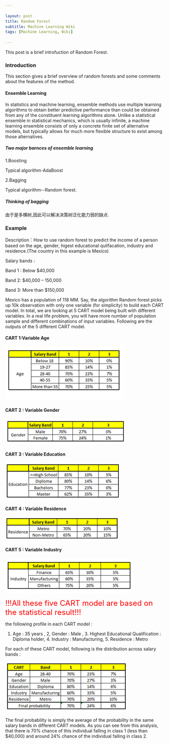 ```yaml
---

layout: post
title: Random Forest
subtitle: Machine Learning Wiki
tags: [Machine Learning, Wiki]

---
```


This post is a brief introfuction of Random Forest.

### Introduction

This section gives a brief overview of random forests and some comments about the features of the method.

#### Ensemble Learning

In statistics and machine learning, ensemble methods use multiple learning algorithms to obtain better predictive performance than could be obtained from any of the constituent learning algorithms alone. Unlike a statistical ensemble in statistical mechanics, which is usually infinite, a machine learning ensemble consists of only a concrete finite set of alternative models, but typically allows for much more flexible structure to exist among those alternatives.

##### Two major barnces of ensemble learning

1.Boosting

Typical algorithm-AdaBoost

2.Bagging

Typical algorithm--Random forest.

##### Thinking of bagging

由于是多棵树,因此可以解决决策树泛化能力弱的缺点.

### Example

Description：How to use random forest to predict the income of a person based on the age, gender, higest educational qulifacation, industry and residence.(The country in this example is Mexico)

Salary bands :

Band 1 : Below $40,000

Band 2: $40,000 – 150,000

Band 3: More than $150,000


Mexico has a population of 118 MM. Say, the algorithm Random forest picks up 10k observation with only one variable (for simplicity) to build each CART model. In total, we are looking at 5 CART model being built with different variables. In a real life problem, you will have more number of population sample and different combinations of  input variables.
Following are the outputs of the 5 different CART model.

#### CART 1:Variable Age

![](/img/rf1.webp)

#### CART 2 : Variable Gender

![](/img/rf2.webp)

#### CART 3 : Variable Education

![](/img/rf3.webp)

#### CART 4 : Variable Residence

![](/img/rf4.webp)

#### CART 5 : Variable Industry

![](/img/rf5.webp)

<font color = red size = 5>!!!All these five CART model are based on the statistical result!!!</font>

the following profile in each CART model :

1. Age : 35 years , 2, Gender : Male , 3. Highest Educational Qualification : Diploma holder, 4. Industry : Manufacturing, 5. Residence : Metro

For each of these CART model, following is the distribution across salary bands :

![](/img/rf6.webp)

The final probability is simply the average of the probability in the same salary bands in different CART models. As you can see from this analysis, that there is 70% chance of this individual falling in class 1 (less than $40,000) and around 24% chance of the individual falling in class 2.

